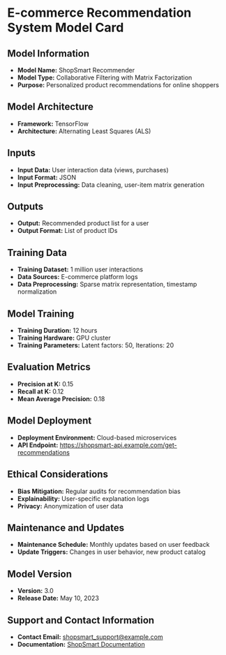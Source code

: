 # E-commerce Recommendation System Model Card

## Model Information

- **Model Name:** ShopSmart Recommender
- **Model Type:** Collaborative Filtering with Matrix Factorization
- **Purpose:** Personalized product recommendations for online shoppers

## Model Architecture

- **Framework:** TensorFlow
- **Architecture:** Alternating Least Squares (ALS)

## Inputs

- **Input Data:** User interaction data (views, purchases)
- **Input Format:** JSON
- **Input Preprocessing:** Data cleaning, user-item matrix generation

## Outputs

- **Output:** Recommended product list for a user
- **Output Format:** List of product IDs

## Training Data

- **Training Dataset:** 1 million user interactions
- **Data Sources:** E-commerce platform logs
- **Data Preprocessing:** Sparse matrix representation, timestamp normalization

## Model Training

- **Training Duration:** 12 hours
- **Training Hardware:** GPU cluster
- **Training Parameters:** Latent factors: 50, Iterations: 20

## Evaluation Metrics

- **Precision at K:** 0.15
- **Recall at K:** 0.12
- **Mean Average Precision:** 0.18

## Model Deployment

- **Deployment Environment:** Cloud-based microservices
- **API Endpoint:** https://shopsmart-api.example.com/get-recommendations

## Ethical Considerations

- **Bias Mitigation:** Regular audits for recommendation bias
- **Explainability:** User-specific explanation logs
- **Privacy:** Anonymization of user data

## Maintenance and Updates

- **Maintenance Schedule:** Monthly updates based on user feedback
- **Update Triggers:** Changes in user behavior, new product catalog

## Model Version

- **Version:** 3.0
- **Release Date:** May 10, 2023

## Support and Contact Information

- **Contact Email:** shopsmart_support@example.com
- **Documentation:** [ShopSmart Documentation](https://docs.example.com/shopsmart)
